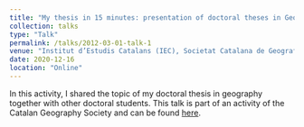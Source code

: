 ```yaml
---
title: "My thesis in 15 minutes: presentation of doctoral theses in Geography of the universities of Catalonia"
collection: talks
type: "Talk"
permalink: /talks/2012-03-01-talk-1
venue: "Institut d’Estudis Catalans (IEC), Societat Catalana de Geografia (SCG)."
date: 2020-12-16
location: "Online"
---
```


In this activity, I shared the topic of my doctoral thesis in geography together with other doctoral students. This talk is part of an activity of the Catalan Geography Society and can be found [here](https://www.youtube.com/watch?v=DNKnjeqN_aQ&t=447s).
